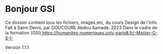 # Bonjour GSI
Ce dossier contient tous les fichiers, images,etc, du cours Design de l'info.
Fait à Saint-Denis, par DOUCOURE Abdou Samade. 2023
Dans le cadre de la formation (GSI)[
](https://humanites-numeriques.univ-paris8.fr/-Master-G-S-I-)https://humanites-numeriques.univ-paris8.fr/-Master-G-S-I-

Version 1.1.1

